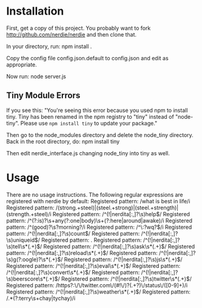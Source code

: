 # Installation

First, get a copy of this project.  You probably want to fork http://github.com/nerdie/nerdie and then clone that.

In your directory, run:
    npm install .

Copy the config file config.json.default to config.json and edit as appropriate.

Now run:
    node server.js

## Tiny Module Errors

If you see this: 
"You're seeing this error because you used npm to install tiny.
Tiny has been renamed in the npm registry to "tiny" instead of "node-tiny".
Please use `npm install tiny` to update your package."

Then go to the node_modules directory and delete the node_tiny directory.  Back in the root directory, do:
    npm install tiny

Then edit nerdie_interface.js changing node_tiny into tiny as well.


# Usage
There are no usage instructions.  The following regular expressions are registered with nerdie by default:
    Registered pattern: /what is best in life/i
    Registered pattern: /(strong.+steel)|(steel.+strong)|(steel.+strength)|(strength.+steel)/i
    Registered pattern: /^(!|nerdita[:,]?\s)help$/
    Registered pattern: /^(?:is)?\s+any(?:one|body)\s+(?:here|around|awake)/i
    Registered pattern: /^(good)?\s?morning?/i
    Registered pattern: /^\:?wq?$/i
    Registered pattern: /^(!|nerdita[:,]?\s)count$/
    Registered pattern: /^(!|nerdita[:,]?\s)uniqueid$/
    Registered pattern: .
    Registered pattern: /^(!|nerdita[:,]?\s)tell\s*(.+)$/
    Registered pattern: /^(!|nerdita[:,]?\s)ask\s*(.+)$/
    Registered pattern: /^(!|nerdita[:,]?\s)reload\s*(.+)$/
    Registered pattern: /^(!|nerdita[:,]?\s)g(?:oogle)?\s*(.+)$/
    Registered pattern: /^(!|nerdita[:,]?\s)js\s*(.+)$/
    Registered pattern: /^(!|nerdita[:,]?\s)eval\s*(.+)$/
    Registered pattern: /^(!|nerdita[:,]?\s)convert\s*(.+)$/
    Registered pattern: /^(!|nerdita[:,]?\s)beerscore\s*(.+)$/
    Registered pattern: /^(!|nerdita[:,]?\s)twitter\s*(.+)$/
    Registered pattern: /https?:\/\/twitter.com\/(#!\/)?(.+?)\/status\/([0-9]+)/i
    Registered pattern: /^(!|nerdita[:,]?\s)weather\s*(.+)$/
    Registered pattern: /.*(?:terry\s+chay|tychay)/i
